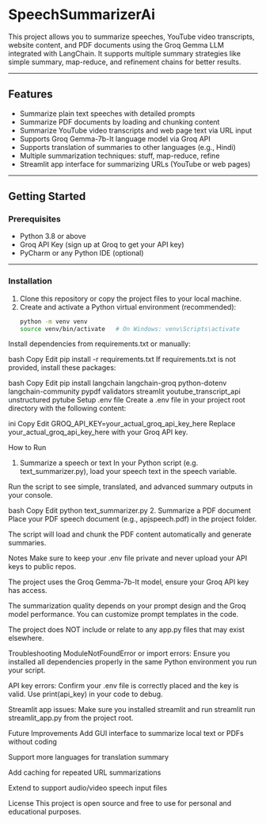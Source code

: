 # SpeechSummarizerAi

This project allows you to summarize speeches, YouTube video transcripts, website content, and PDF documents using the Groq Gemma LLM integrated with LangChain. It supports multiple summary strategies like simple summary, map-reduce, and refinement chains for better results.

---

## Features

- Summarize plain text speeches with detailed prompts  
- Summarize PDF documents by loading and chunking content  
- Summarize YouTube video transcripts and web page text via URL input  
- Supports Groq Gemma-7b-It language model via Groq API  
- Supports translation of summaries to other languages (e.g., Hindi)  
- Multiple summarization techniques: stuff, map-reduce, refine  
- Streamlit app interface for summarizing URLs (YouTube or web pages)  

---

## Getting Started

### Prerequisites

- Python 3.8 or above  
- Groq API Key (sign up at Groq to get your API key)  
- PyCharm or any Python IDE (optional)  

---

### Installation

1. Clone this repository or copy the project files to your local machine.  
2. Create and activate a Python virtual environment (recommended):  
   ```bash
   python -m venv venv
   source venv/bin/activate   # On Windows: venv\Scripts\activate
Install dependencies from requirements.txt or manually:

bash
Copy
Edit
pip install -r requirements.txt
If requirements.txt is not provided, install these packages:

bash
Copy
Edit
pip install langchain langchain-groq python-dotenv langchain-community pypdf validators streamlit youtube_transcript_api unstructured pytube
Setup .env file
Create a .env file in your project root directory with the following content:

ini
Copy
Edit
GROQ_API_KEY=your_actual_groq_api_key_here
Replace your_actual_groq_api_key_here with your Groq API key.

How to Run
1. Summarize a speech or text
In your Python script (e.g. text_summarizer.py), load your speech text in the speech variable.

Run the script to see simple, translated, and advanced summary outputs in your console.

bash
Copy
Edit
python text_summarizer.py
2. Summarize a PDF document
Place your PDF speech document (e.g., apjspeech.pdf) in the project folder.

The script will load and chunk the PDF content automatically and generate summaries.


Notes
Make sure to keep your .env file private and never upload your API keys to public repos.

The project uses the Groq Gemma-7b-It model, ensure your Groq API key has access.

The summarization quality depends on your prompt design and the Groq model performance. You can customize prompt templates in the code.

The project does NOT include or relate to any app.py files that may exist elsewhere.

Troubleshooting
ModuleNotFoundError or import errors:
Ensure you installed all dependencies properly in the same Python environment you run your script.

API key errors:
Confirm your .env file is correctly placed and the key is valid. Use print(api_key) in your code to debug.

Streamlit app issues:
Make sure you installed streamlit and run streamlit run streamlit_app.py from the project root.

Future Improvements
Add GUI interface to summarize local text or PDFs without coding

Support more languages for translation summary

Add caching for repeated URL summarizations

Extend to support audio/video speech input files

License
This project is open source and free to use for personal and educational purposes.

